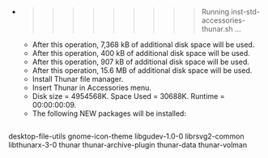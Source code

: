 * >>>>>>>>> Running inst-std-accessories-thunar.sh ...
  * After this operation, 7,368 kB of additional disk space will be used.
  * After this operation, 400 kB of additional disk space will be used.
  * After this operation, 907 kB of additional disk space will be used.
  * After this operation, 15.6 MB of additional disk space will be used.
  * Install Thunar file manager.
  * Insert Thunar in Accessories menu.
  * Disk size = 4954568K. Space Used = 30688K. Runtime = 00:00:00:09.
  * The following NEW packages will be installed:
  ```bash
desktop-file-utils gnome-icon-theme libgudev-1.0-0 librsvg2-common libthunarx-3-0
thunar thunar-archive-plugin thunar-data thunar-volman
  ```
